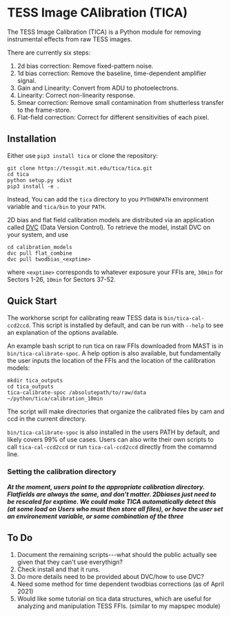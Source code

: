 # TESS Image CAlibration (TICA)

The TESS Image Calibration (TICA) is a Python module for removing instrumental effects from raw TESS images.

There are currently six steps:

 1. 2d bias correction: Remove fixed-pattern noise.
 2. 1d bias correction: Remove the baseline, time-dependent amplifier signal.
 3. Gain and Linearity: Convert from ADU to photoelectrons.
 4. Linearity: Correct non-linearity response.
 5. Smear correction:  Remove small contamination from shutterless transfer to the frame-store.
 6. Flat-field correction: Correct for different sensitivities of each pixel.


## Installation

Either use `pip3 install tica` or clone the repository:

  ```
  git clone https://tessgit.mit.edu/tica/tica.git
  cd tica
  python setup.py sdist
  pip3 install -e .
  ```

Instead, You can  add the `tica` directory to you `PYTHONPATH` environment variable and `tica/bin` to your `PATH`.

2D bias and flat field calibration models are distributed via an application called [DVC](htpps://www.dvc.org) (Data Version Control).  To retrieve the model, install DVC on your system, and use 

```
cd calibration_models
dvc pull flat_combine
dvc pull twodbias_<exptime>
```

where `<exptime>` corresponds to whatever exposure your FFIs are, `30min` for Sectors 1-26, `10min` for Sectors 37-52.

## Quick Start

The workhorse script for calibrating reaw TESS data is `bin/tica-cal-ccd2ccd`.  This script is installed by default, and can be run with `--help` to  see an explanation of the options available.  

An example bash script to run tica on raw FFIs downloaded from MAST is in `bin/tica-calibrate-spoc`.  A help option is also available, but fundamentally the user inputs the location of the FFIs and the location of the calilbration models:

```
mkdir tica_outputs
cd tica_outputs
tica-calibrate-spoc /absolutepath/to/raw/data ~/python/tica/calibration_10min
```

The script will make directories that organize the calibrated files by cam and ccd in the current directory.

`bin/tica-calibrate-spoc` is also installed in the users PATH by default, and likely covers 99% of use cases.  Users can also write their own scripts to call `tica-cal-ccd2ccd` or run `tica-cal-ccd2ccd` directly from the comamnd line.

### Setting the calibration directory

***At the moment, users point to the appropriate calibration directory.  Flatfields are always the same, and don't matter.  2Dbiases just need to be rescaled for exptime.  We could make TICA automatically detect this (at some load on Users who must then store all files), or have the user set an environement variable, or some combination of the three***


## To Do

1. Document the remaining scripts---what should the public actually see given that they can't use everythign?
2. Check install and that it runs.
3. Do more details need to be provided about DVC/how to use DVC?
4.  Need some method for time dependent twodbias corrections (as of April 2021)
5.  Would like some tutorial on tica data structures, which are useful for analyzing and manipulation TESS FFIs. (similar to my mapspec module)

